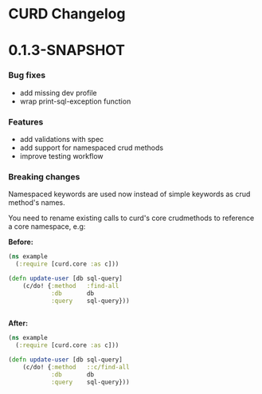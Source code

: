 # CURD Changelog

# 0.1.3-SNAPSHOT

### Bug fixes
* add missing dev profile
* wrap print-sql-exception function

### Features

* add validations with spec
* add support for namespaced crud methods
* improve testing workflow

### Breaking changes

Namespaced keywords are used now instead of simple keywords as crud method's names. 

You need to rename existing calls to curd's core crudmethods to reference a core namespace, e.g:

**Before:** 

```clj
(ns example
  (:require [curd.core :as c]))

(defn update-user [db sql-query]
    (c/do! {:method   :find-all
            :db       db
            :query    sql-query}))
    
```

**After:** 

```clj
(ns example
  (:require [curd.core :as c]))

(defn update-user [db sql-query]
    (c/do! {:method   ::c/find-all
            :db       db
            :query    sql-query}))
    
```